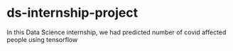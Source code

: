 # ds-internship-project
In this Data Science internship, we had predicted number of covid affected people using tensorflow
